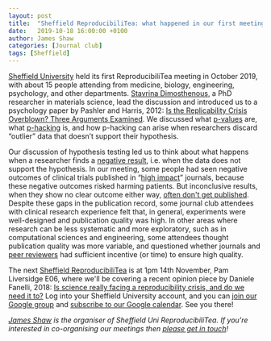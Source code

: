 ```yaml
---
layout: post
title:  "Sheffield ReproducibiliTea: what happened in our first meeting?"
date:   2019-10-18 16:00:00 +0100
author: James Shaw
categories: [Journal club]
tags: [Sheffield]
---
```


[Sheffield University](/journal-clubs/#Sheffield) held its first ReproducibiliTea meeting in October 2019, with about 15 people attending from medicine, biology, engineering,  psychology, and other departments.
[Stavrina Dimosthenous](https://twitter.com/stavrhina), a PhD researcher in materials science, lead the discussion and introduced us to a psychology paper by Pashler and Harris, 2012: [Is the Replicability Crisis Overblown? Three Arguments Examined](https://doi.org/10.1177/1745691612463401).
We discussed what [p-values](https://en.wikipedia.org/wiki/P-value) are, what [p-hacking](https://en.wikipedia.org/wiki/Data_dredging) is, and how p-hacking can arise when researchers discard “outlier” data that doesn’t support their hypothesis.

Our discussion of hypothesis testing led us to think about what happens when a researcher finds a [negative result](https://en.wikipedia.org/wiki/Null_result), i.e. when the data does not support the hypothesis.
In our meeting, some people had seen negative outcomes of clinical trials published in “[high impact](https://en.wikipedia.org/wiki/Impact_factor)” journals, because these negative outcomes risked harming patients.
But inconclusive results, when they show no clear outcome either way, [often don't get published](https://en.wikipedia.org/wiki/Publication_bias).
Despite these gaps in the publication record, some journal club attendees with clinical research experience felt that, in general, experiments were well-designed and publication quality was high.
In other areas where research can be less systematic and more exploratory, such as in computational sciences and engineering, some attendees thought publication quality was more variable, and questioned whether journals and [peer reviewers](https://en.wikipedia.org/wiki/Peer_review) had sufficient incentive (or time) to ensure high quality.

The next [Sheffield ReproducibiliTea](/journal-clubs/#Sheffield) is at 1pm 14th November, Pam Liversidge E06, where we'll be covering a recent opinion piece by Daniele Fanelli, 2018: [Is science really facing a reproducibility crisis, and do we need it to?](https://doi.org/10.1073/pnas.1708272114)
Log into your Sheffield University account, and you can [join our Google group](https://bit.ly/tuosrepro) and [subscribe to our Google calendar](https://calendar.google.com/calendar?cid=c2hlZmZpZWxkLmFjLnVrX3BxYnVmMWQzNDk5dXVyaTgzZDJyYjVvYXJzQGdyb3VwLmNhbGVuZGFyLmdvb2dsZS5jb20).
See you there!

_[James Shaw](https://www.datumedge.co.uk) is the organiser of Sheffield Uni ReproducibiliTea.
If you're interested in co-organising our meetings then [please get in touch](https://bit.ly/tuosrepro)!_
